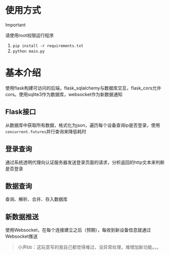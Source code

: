 # 使用方式

> [!IMPORTANT]
> 请使用root权限运行程序

1. `pip install -r requirements.txt`
2. `python main.py`
   
# 基本介绍

使用flask构建可访问的后端，flask_sqlalchemy与数据库交互，flask_cors允许cors。使用sqlite3作为数据库，websocket作为新数据通知

## Flask接口

从数据库中获取所有数据，格式化为json，遍历每个设备查询ip是否登录，使用`concurrent.futures`并行查询来降低耗时

## 登录查询

通过系统透明代理向认证服务器发送登录页面的请求，分析返回的http文本来判断是否登录

## 数据查询

查询、解析、合并、存入数据库

## 新数据推送

使用Websocket，在每个连接建立之后（预期），每收到新设备信息就通过Websocket推送

> 小声bb：这玩意写的我自己都觉得难过，没异常处理，难增加新功能。。。